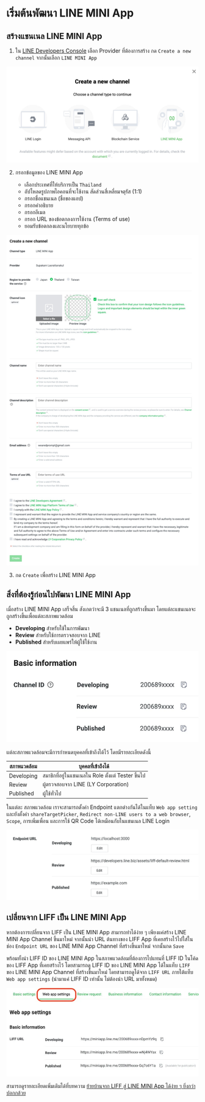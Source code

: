 # เริ่มต้นพัฒนา LINE MINI App

## สร้างแชนเนล LINE MINI App

1. ใน [LINE Developers Console](https://developers.line.biz/console) เลือก Provider ที่ต้องการสร้าง กด `Create a new channel` จากนั้นเลือก `LINE MINI App`

![Select Channel Type](../assets/line-mini-app/console-create-type-select.jpg)

2. กรอกข้อมูลของ LINE MINI App

   - เลือกประเทศที่ให้บริการเป็น `Thailand`
   - อัปโหลดรูปภาพไอคอนที่จะใช้งาน สัดส่วนสี่เหลี่ยมจตุรัส (1:1)
   - กรอกชื่อแชนเนล (ชื่อของแอป)
   - กรอกคำอธิบาย
   - กรอกอีเมล
   - กรอก URL ของข้อตกลงการใช้งาน (Terms of use)
   - ยอมรับข้อตกลงและนโยบายทุกข้อ

![Create LINE MINI App](../assets/line-mini-app/console-create-line-mini-app.jpg)

3. กด `Create` เพื่อสร้าง LINE MINI App

## สิ่งที่ต้องรู้ก่อนไปพัฒนา LINE MINI App

เมื่อสร้าง LINE MINI App เสร็จสิ้น สังเกตว่าจะมี 3 แชนเนลที่ถูกสร้างขึ้นมา โดยแต่ละแชนเนลจะถูกสร้างขึ้นเพื่อแต่ละสภาพแวดล้อม

- **Developing** สำหรับใช้ในการพัฒนา
- **Review** สำหรับใช้การตรวจสอบจาก LINE
- **Published** สำหรับเผยแพร่ให้ผู้ใช้ใช้งาน

![LINE MINI App Internal Channel](../assets/line-mini-app/line-mini-app-channel-env.jpg)

แต่ละสภาพแวดล้อมจะมีการกำหนดบุคคลที่เข้าถึงได้ไว้ โดยมีรายละเอียดดังนี้

| สภาพแวดล้อม | บุคคลที่เข้าถึงได้                                 |
| ----------- | -------------------------------------------------- |
| Developing  | สมาชิกที่อยู่ในแชนเนลใน Role ตั้งแต่ Tester ขึ้นไป |
| Review      | ผู้ตรวจสอบจาก LINE (LY Corporation)                |
| Published   | ผู้ใช้ทั่วไป                                       |

ในแต่ละ สภาพแวดล้อม เราจะสามารถตั้งค่า Endpoint แตกต่างกันได้ในแท็บ `Web app setting` และยังตั้งค่า `shareTargetPicker`, `Redirect non-LINE users to a web browser`, `Scope`, การเพิ่มเพื่อน และการใช้ QR Code ได้เหมือนกับในแชนเนล LINE Login

![LINE MINI App Endpoint URL Setting](../assets/line-mini-app/line-mini-app-endpoint-url-setting.jpg)

## เปลี่ยนจาก LIFF เป็น LINE MINI App

หากต้องการเปลี่ยนจาก LIFF เป็น LINE MINI App สามารถทำได้ง่าย ๆ เพียงแค่สร้าง LINE MINI App Channel ขึ้นมาใหม่ จากนั้นนำ URL ต้นทางของ LIFF App ที่เคยสร้างไว้ไปใส่ในช่อง `Endpoint URL` ของ LINE MINI App Channel ที่สร้างขึ้นมาใหม่ จากนั้นกด `Save`

พร้อมทั้งนำ LIFF ID ของ LINE MINI App ในสภาพแวดล้อมที่ต้องการไปแทนที่ LIFF ID ในโค้ดของ LIFF App ที่เคยสร้างไว้ โดยสามารถดู LIFF ID ของ LINE MINI App ได้ในแท็บ `LIFF` ของ LINE MINI App Channel ที่สร้างขึ้นมาใหม่ โดยสามารถดูได้จาก `LIFF URL` ภายใต้แท็บ `Web app settings` (นำมาแค่ LIFF ID เท่านั้น ไม่ต้องนำ URL มาทั้งหมด)

![LIFF ID of LINE MINI App](../assets/line-mini-app/line-mini-app-liff-url.jpg)

สามารถดูรายละเอียดเพิ่มเติมได้ที่บทความ [ย้ายบ้านจาก LIFF สู่ LINE MINI App ได้ง่าย ๆ ยิ่งกว่าปอกกล้วย](https://medium.com/linedevth/liff-to-line-mini-app-01be2861a881)

